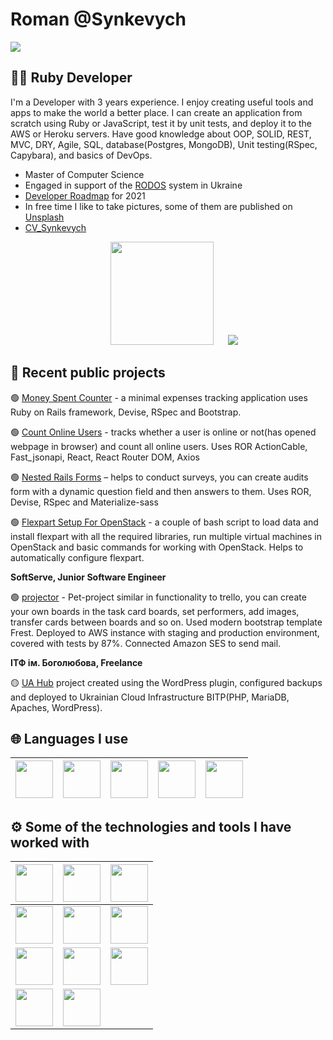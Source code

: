 # Roman @Synkevych

![](https://komarev.com/ghpvc/?username=synkevych&style=plastic&color=blue)

## 👨‍💻 Ruby Developer

I'm a Developer with 3 years experience. I enjoy creating useful tools and apps to make the world a better place. I can create an application from scratch using Ruby or JavaScript, test it by unit tests, and deploy it to the AWS or Heroku servers. Have good knowledge about OOP, SOLID, REST, MVC, DRY, Agile, SQL, database(Postgres, MongoDB), Unit testing(RSpec, Capybara), and basics of DevOps.  

- Master of Computer Science
- Engaged in support of the [RODOS](https://resy5.iket.kit.edu/RODOS/) system in Ukraine
- [Developer Roadmap](https://github.com/Synkevych/developer-roadmap) for 2021
- In free time I like to take pictures, some of them are published on [Unsplash](https://unsplash.com/@synkevych)
- [CV_Synkevych](https://drive.google.com/file/d/1EyYe9ltyMmj-BiO-HEUFEfrKfpL3toyT/view?usp=sharing)

<p align="middle">
<img src="https://github-readme-stats.vercel.app/api?username=synkevych&count_private=true&show_icons=true&theme=dracula" height=165 hspace=20/>
<img src="https://github-readme-stats.vercel.app/api/top-langs/?username=synkevych&count_private=true&layout=compact&theme=dracula&hide=html&langs_count=6"/>
</p>

## 💼 Recent public projects

🟢 [Money Spent Counter](https://github.com/Synkevych/money_spent_counter) - a minimal expenses tracking application uses Ruby on Rails framework, Devise, RSpec and Bootstrap.  

🟢 [Count Online Users](https://github.com/Synkevych/realtime_user_tracking) - tracks whether a user is online or not(has opened webpage in browser) and count all online users. Uses ROR ActionCable, Fast_jsonapi, React, React Router DOM, Axios  

🟢 [Nested Rails Forms](https://github.com/Synkevych/nested_rails_forms) – helps to conduct surveys, you can create audits form with a dynamic question field and then answers to them. Uses ROR, Devise, RSpec and Materialize-sass   

🟢 [Flexpart Setup For OpenStack](https://github.com/Synkevych/openstack) - a couple of bash script to load data and install flexpart with all the required libraries, run multiple virtual machines in OpenStack and basic commands for working with OpenStack.  Helps to automatically configure flexpart.

**SoftServe, Junior Software Engineer**

🟢 [projector](https://github.com/Synkevych/projector) - Pet-project similar in functionality to trello, you can create your own boards in the task card boards, set performers, add images, transfer cards between boards and so on. Used modern bootstrap template Frest. Deployed to AWS instance with staging and production environment, covered with tests by 87%. Connected Amazon SES to send mail.  

**ІТФ ім. Боголюбова, Freelance**

🟡 [UA Hub](http://cloud-5.bitp.kiev.ua/) project created using the WordPress plugin, configured backups and deployed to Ukrainian Cloud Infrastructure BITP(PHP, MariaDB, Apaches, WordPress).

## 🌐 Languages I use

| <img src="https://upload.wikimedia.org/wikipedia/commons/thumb/9/99/Unofficial_JavaScript_logo_2.svg/1200px-Unofficial_JavaScript_logo_2.svg.png" width=60> | <img src="https://upload.wikimedia.org/wikipedia/commons/thumb/7/73/Ruby_logo.svg/1200px-Ruby_logo.svg.png" width=60> | <img src="https://upload.wikimedia.org/wikipedia/commons/thumb/4/4b/Bash_Logo_Colored.svg/1024px-Bash_Logo_Colored.svg.png" width=60> | <img src="https://upload.wikimedia.org/wikipedia/en/thumb/3/30/Java_programming_language_logo.svg/283px-Java_programming_language_logo.svg.png" width=60> | <img src="https://upload.wikimedia.org/wikipedia/commons/thumb/0/05/Go_Logo_Blue.svg/1920px-Go_Logo_Blue.svg.png" width=60>
|:---:|:---:|:---:|:---:|:---:|

## ⚙️ Some of the technologies and tools I have worked with

| <img src="https://upload.wikimedia.org/wikipedia/commons/thumb/6/62/Ruby_On_Rails_Logo.svg/440px-Ruby_On_Rails_Logo.svg.png" width=60> | <img src="https://upload.wikimedia.org/wikipedia/commons/thumb/d/d9/Node.js_logo.svg/1200px-Node.js_logo.svg.png" width=60> | <img src="https://upload.wikimedia.org/wikipedia/commons/thumb/a/a7/React-icon.svg/1024px-React-icon.svg.png" width=60> |
|:---:|:---:|:---:|
| <img src="https://upload.wikimedia.org/wikipedia/commons/thumb/9/93/Amazon_Web_Services_Logo.svg/1920px-Amazon_Web_Services_Logo.svg.png" width=60> | <img src="https://upload.wikimedia.org/wikipedia/ru/4/4c/OpenStack.png" width=60> |  <img src="https://upload.wikimedia.org/wikipedia/commons/thumb/c/c5/Nginx_logo.svg/1920px-Nginx_logo.svg.png" width=60> |
| <img src="https://pbs.twimg.com/profile_images/1143532163499008000/Lu6cGu0z_400x400.png" width=60> | <img src="https://rspec.info/images/logo_ogp.png" width=60>  | <img src="https://linux-notes.org/wp-content/uploads/2019/06/Ustanovka-heroku-v-UnixLinux-660x320.jpg" width="60"> |
| <img src="https://upload.wikimedia.org/wikipedia/commons/f/f3/Visual_Studio_Code_0.10.1_icon.png" width=60> | <img src="https://upload.wikimedia.org/wikipedia/commons/9/9f/Vimlogo.svg" width=60> |  |
